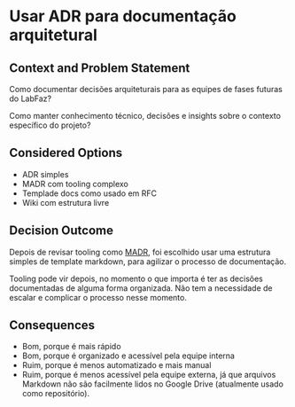 
# Usar ADR para documentação arquitetural

## Context and Problem Statement

Como documentar decisões arquiteturais para as equipes de fases futuras do LabFaz?

Como manter conhecimento técnico, decisões e insights sobre o contexto específico do projeto?

## Considered Options

* ADR simples
* MADR com tooling complexo
* Templade docs como usado em RFC
* Wiki com estrutura livre

## Decision Outcome

Depois de revisar tooling como [MADR](https://adr.github.io/madr/), foi escolhido usar uma estrutura simples de template markdown, para agilizar o processo de documentação.

Tooling pode vir depois, no momento o que importa é ter as decisões documentadas de alguma forma organizada. Não tem a necessidade de escalar e complicar o processo nesse momento.

## Consequences

* Bom, porque é mais rápido
* Bom, porque é organizado e acessível pela equipe interna
* Ruim, porque é menos automatizado e mais manual
* Ruim, porque é menos acessível pela equipe externa, já que arquivos Markdown não são facilmente lidos no Google Drive (atualmente usado como repositório).

<!--stackedit_data:
eyJoaXN0b3J5IjpbLTMyNjkxNTY0NF19
-->